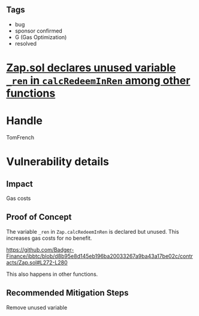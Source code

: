 ## Tags

- bug
- sponsor confirmed
- G (Gas Optimization)
- resolved

# [Zap.sol declares unused variable `_ren` in `calcRedeemInRen` among other functions](https://github.com/code-423n4/2021-11-badgerzaps-findings/issues/4) 

# Handle

TomFrench


# Vulnerability details

## Impact

Gas costs

## Proof of Concept

The variable `_ren` in `Zap.calcRedeemInRen` is declared but unused. This increases gas costs for no benefit.

https://github.com/Badger-Finance/ibbtc/blob/d8b95e8d145eb196ba20033267a9ba43a17be02c/contracts/Zap.sol#L272-L280

This also happens in other functions.

## Recommended Mitigation Steps

Remove unused variable

